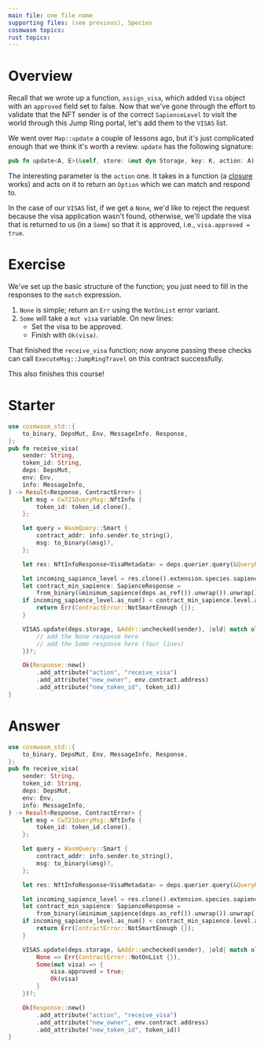 ```yaml
---
main file: one file name
supporting files: (see previous), Species
cosmwasm topics:
rust topics:
---
```


# Overview
> 

Recall that we wrote up a function, `assign_visa`, which added `Visa` object with an `approved` field set to false. Now that we've gone through the effort to validate that the NFT sender is of the correct `SapienceLevel` to visit the world through this Jump Ring portal, let's add them to the `VISAS` list.

We went over `Map::update` a couple of lessons ago, but it's just complicated enough that we think it's worth a review. `update` has the following signature:

```rust
pub fn update<A, E>(&self, store: &mut dyn Storage, key: K, action: A) -> Result<T, E> {};
```

The interesting parameter is the `action` one. It takes in a function (a [closure](https://doc.rust-lang.org/rust-by-example/fn/closures.html)<ExtneralLink> works) and acts on it to return an `Option` which we can match and respond to. 

In the case of our `VISAS` list, if we get a `None`, we'd like to reject the request because the visa application wasn't found, otherwise, we'll update the visa that is returned to us (in a `Some`) so that it is approved, i.e., `visa.approved = true`. 

# Exercise
We've set up the basic structure of the function; you just need to fill in the responses to the `match` expression. 

1. `None` is simple; return an `Err` using the `NotOnList` error variant.
2. `Some` will take a `mut visa` variable. On new lines:
    - Set the visa to be approved.
    - Finish with `Ok(visa)`.

That finished the `receive_visa` function; now anyone passing these checks can call `ExecuteMsg::JumpRingTravel` on this contract successfully.

This also finishes this course!

# Starter
```rust
use cosmwasm_std::{
    to_binary, DepsMut, Env, MessageInfo, Response, 
};
pub fn receive_visa(
    sender: String,
    token_id: String,
    deps: DepsMut,
    env: Env,
    info: MessageInfo,
) -> Result<Response, ContractError> {
    let msg = Cw721QueryMsg::NftInfo {
        token_id: token_id.clone(),
    };

    let query = WasmQuery::Smart {
        contract_addr: info.sender.to_string(),
        msg: to_binary(&msg)?,
    };

    let res: NftInfoResponse<VisaMetadata> = deps.querier.query(&QueryRequest::Wasm(query))?;

    let incoming_sapience_level = res.clone().extension.species.sapience_level;
    let contract_min_sapience: SapienceResponse =
        from_binary(&minimum_sapience(deps.as_ref()).unwrap()).unwrap();
    if incoming_sapience_level.as_num() < contract_min_sapience.level.as_num() {
        return Err(ContractError::NotSmartEnough {});
    }

    VISAS.update(deps.storage, &Addr::unchecked(sender), |old| match old {
        // add the None response here
        // add the Some response here (four lines)
    })?;

    Ok(Response::new()
        .add_attribute("action", "receive_visa")
        .add_attribute("new_owner", env.contract.address)
        .add_attribute("new_token_id", token_id))
}
```

# Answer
```rust
use cosmwasm_std::{
    to_binary, DepsMut, Env, MessageInfo, Response, 
};
pub fn receive_visa(
    sender: String,
    token_id: String,
    deps: DepsMut,
    env: Env,
    info: MessageInfo,
) -> Result<Response, ContractError> {
    let msg = Cw721QueryMsg::NftInfo {
        token_id: token_id.clone(),
    };

    let query = WasmQuery::Smart {
        contract_addr: info.sender.to_string(),
        msg: to_binary(&msg)?,
    };

    let res: NftInfoResponse<VisaMetadata> = deps.querier.query(&QueryRequest::Wasm(query))?;

    let incoming_sapience_level = res.clone().extension.species.sapience_level;
    let contract_min_sapience: SapienceResponse =
        from_binary(&minimum_sapience(deps.as_ref()).unwrap()).unwrap();
    if incoming_sapience_level.as_num() < contract_min_sapience.level.as_num() {
        return Err(ContractError::NotSmartEnough {});
    }

    VISAS.update(deps.storage, &Addr::unchecked(sender), |old| match old {
        None => Err(ContractError::NotOnList {}),
        Some(mut visa) => {
            visa.approved = true;
            Ok(visa)
        }
    })?;

    Ok(Response::new()
        .add_attribute("action", "receive_visa")
        .add_attribute("new_owner", env.contract.address)
        .add_attribute("new_token_id", token_id))
}
```
```